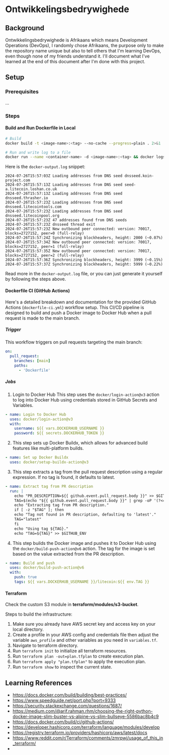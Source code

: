 # Ontwikkelingsbedrywighede

## Background
Ontwikkelingsbedrywighede is Afrikaans which means Development Operations (DevOps), I randomly chose Afrikaans, the purpose only to make the repository name unique but also to tell others that I'm learning DevOps, even though none of my friends understand it. I'll document what I've learned at the end of this document after I'm done with this project.

## Setup

### Prerequisites
...

### Steps
#### Build and Run Dockerfile in Local
```sh
# Build 
docker build -t <image-name>:<tag> --no-cache --progress=plain . 2>&1 | tee docker-build.log

# Run and write log to a file
docker run --name <container-name> -d <image-name>:<tag> && docker logs -f <container-name> > docker-output.log 2>&1
```
Here is the `docker-output.log` snippet:
```log
2024-07-26T15:57:03Z Loading addresses from DNS seed dnsseed.koin-project.com
2024-07-26T15:57:13Z Loading addresses from DNS seed seed-a.litecoin.loshan.co.uk
2024-07-26T15:57:13Z Loading addresses from DNS seed dnsseed.thrasher.io
2024-07-26T15:57:23Z Loading addresses from DNS seed dnsseed.litecointools.com
2024-07-26T15:57:23Z Loading addresses from DNS seed dnsseed.litecoinpool.org
2024-07-26T15:57:23Z 47 addresses found from DNS seeds
2024-07-26T15:57:23Z dnsseed thread exit
2024-07-26T15:57:23Z New outbound peer connected: version: 70017, blocks=2727152, peer=0 (full-relay)
2024-07-26T15:57:24Z Synchronizing blockheaders, height: 2000 (~0.07%)
2024-07-26T15:57:34Z New outbound peer connected: version: 70017, blocks=2727152, peer=1 (full-relay)
2024-07-26T15:57:35Z New outbound peer connected: version: 70017, blocks=2727152, peer=2 (full-relay)
2024-07-26T15:57:36Z Synchronizing blockheaders, height: 3999 (~0.15%)
2024-07-26T15:57:37Z Synchronizing blockheaders, height: 5999 (~0.22%)
```

Read more in the `docker-output.log` file, or you can just generate it yourself by following the steps above.

#### Dockerfile CI (GitHub Actions)
Here's a detailed breakdown and documentation for the provided GitHub Actions (`dockerfile-ci.yml`) workflow setup. This CI/CD pipeline is designed to build and push a Docker image to Docker Hub when a pull request is made to the main branch.

##### Trigger
This workflow triggers on pull requests targeting the main branch:
```yaml
on:
  pull_request:
    branches: [main]
    paths:
      - 'Dockerfile'
```
##### Jobs
1. Login to Docker Hub
This step uses the `docker/login-action@v3` action to log into Docker Hub using credentials stored in GitHub Secrets and Variables.
```yaml
- name: Login to Docker Hub
  uses: docker/login-action@v3
  with:
    username: ${{ vars.DOCKERHUB_USERNAME }}
    password: ${{ secrets.DOCKERHUB_TOKEN }}
```
2. This step sets up Docker Buildx, which allows for advanced build features like multi-platform builds.
```yaml
- name: Set up Docker Buildx
  uses: docker/setup-buildx-action@v3
```
3. This step extracts a tag from the pull request description using a regular expression. If no tag is found, it defaults to latest.

```yaml
- name: Extract tag from PR description
  run: |
    echo "PR_DESCRIPTION=${{ github.event.pull_request.body }}" >> $GITHUB_ENV
    TAG=$(echo "${{ github.event.pull_request.body }}" | grep -oP '(?<=Tag: )\S+')
    echo "Extracting tag from PR description."
    if [ -z "$TAG" ]; then
    echo "Tag not found in PR description, defaulting to 'latest'."
    TAG="latest"
    fi
    echo "Using tag ${TAG}."
    echo "TAG=${TAG}" >> $GITHUB_ENV
```
4. This step builds the Docker image and pushes it to Docker Hub using the `docker/build-push-action@v6` action. The tag for the image is set based on the value extracted from the PR description.
```yaml
- name: Build and push
  uses: docker/build-push-action@v6
  with:
    push: true
    tags: ${{ vars.DOCKERHUB_USERNAME }}/litecoin:${{ env.TAG }}
```

#### Terraform
Check the custom S3 module in **terraform/modules/s3-bucket**.

Steps to build the infrastructure:
1. Make sure you already have AWS secret key and access key on your local directory.
2. Create a profile in your AWS config and credentials file then adjust the variable `aws_profile` and other variables as you need in `variables.tf`.
3. Navigate to terraform directory.
4. Run `terraform init` to initialize all terraform resources.
5. Run `terraform plan -out=plan.tfplan` to create execution plan.
6. Run `terraform apply "plan.tfplan"` to apply the execution plan.
7. Run `terraform show` to inspect the current state.

#### 

## Learning References
- https://docs.docker.com/build/building/best-practices/
- https://www.speedguide.net/port.php?port=9333
- https://security.stackexchange.com/questions/1687/
- https://medium.com/@arif.rahman.rhm/choosing-the-right-python-docker-image-slim-buster-vs-alpine-vs-slim-bullseye-5586bac8b4c9
- https://docs.docker.com/build/ci/github-actions/
- https://developer.hashicorp.com/terraform/language/modules/develop
- https://registry.terraform.io/providers/hashicorp/aws/latest/docs
- https://www.reddit.com/r/Terraform/comments/zmrpwj/usage_of_this_in_terraform/
- 